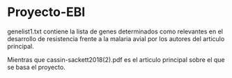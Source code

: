 # Proyecto-EBI
genelist1.txt contiene la lista de genes determinados como relevantes en el desarrollo de resistencia frente a la malaria avial por los autores del articulo principal.

Mientras que cassin-sackett2018(2).pdf es el articulo principal sobre el que se basa el proyecto.
